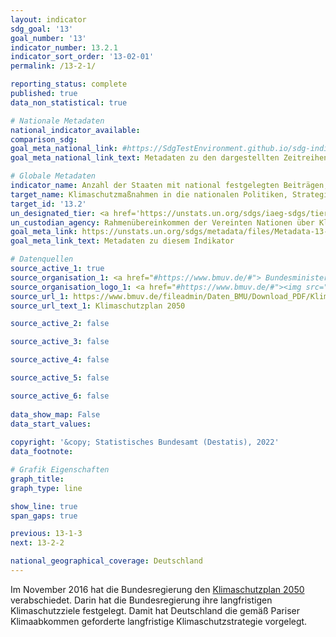 ```yaml
---
layout: indicator    
sdg_goal: '13'    
goal_number: '13'    
indicator_number: 13.2.1    
indicator_sort_order: '13-02-01'    
permalink: /13-2-1/    

reporting_status: complete    
published: true    
data_non_statistical: true    

# Nationale Metadaten    
national_indicator_available:     
comparison_sdg:     
goal_meta_national_link: #https://SdgTestEnvironment.github.io/sdg-indicators/public/MetaDe/13.2.1.pdf    
goal_meta_national_link_text: Metadaten zu den dargestellten Zeitreihen    

# Globale Metadaten    
indicator_name: Anzahl der Staaten mit national festgelegten Beiträgen, langfristigen Strategien, nationalen Anpassungsplänen und Anpassungsmitteilungen, die dem Sekretariat des Rahmenübereinkommens der Vereinten Nationen über Klimaänderungen gemeldet wurden    
target_name: Klimaschutzmaßnahmen in die nationalen Politiken, Strategien und Planungen einbeziehen    
target_id: '13.2'    
un_designated_tier: <a href='https://unstats.un.org/sdgs/iaeg-sdgs/tier-classification/' title='Klicken Sie hier um weitere Informationen zur UN-Tier-Klassifikation zu erhalten.'  target='_blank'>Tier II</a>    
un_custodian_agency: Rahmenübereinkommen der Vereinten Nationen über Klimaänderungen (UNFCCC)    
goal_meta_link: https://unstats.un.org/sdgs/metadata/files/Metadata-13-02-01.pdf    
goal_meta_link_text: Metadaten zu diesem Indikator        

# Datenquellen
source_active_1: true
source_organisation_1: <a href="#https://www.bmuv.de/#"> Bundesministerium für Umwelt, Naturschutz, nukleare Sicherheit und Verbraucherschutz (BMUV) </a>
source_organisation_logo_1: <a href="#https://www.bmuv.de/#"><img src="https://g205sdgs.github.io/sdg-indicators/public/OrgImgDe/bmuv.png" alt="Logo bmuv" style="height:60px; width:148px"/></a>
source_url_1: https://www.bmuv.de/fileadmin/Daten_BMU/Download_PDF/Klimaschutz/klimaschutzplan_2050_bf.pdf
source_url_text_1: Klimaschutzplan 2050

source_active_2: false

source_active_3: false

source_active_4: false

source_active_5: false

source_active_6: false
    
data_show_map: False    
data_start_values:     
    
copyright: '&copy; Statistisches Bundesamt (Destatis), 2022'    
data_footnote:     

# Grafik Eigenschaften    
graph_title:     
graph_type: line    

show_line: true
span_gaps: true    

previous: 13-1-3    
next: 13-2-2    

national_geographical_coverage: Deutschland    
---
```



Im November 2016 hat die Bundesregierung den <a href="https://www.bmu.de/themen/klima-energie/klimaschutz/nationale-klimapolitik/klimaschutzplan-2050/">Klimaschutzplan 2050</a> verabschiedet. Darin hat die Bundesregierung ihre langfristigen Klimaschutzziele festgelegt. Damit hat Deutschland die gemäß Pariser Klimaabkommen geforderte langfristige Klimaschutzstrategie vorgelegt.